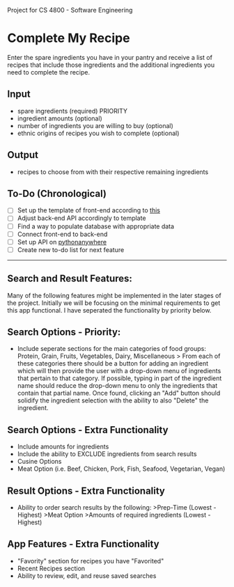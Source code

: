 Project for CS 4800 - Software Engineering

# Complete My Recipe

Enter the spare ingredients you have in your pantry and receive a list of recipes that include those ingredients and the additional ingredients you need to complete the recipe.

## Input
- spare ingredients (required) PRIORITY
- ingredient amounts (optional)
- number of ingredients you are willing to buy (optional)
- ethnic origins of recipes you wish to complete (optional)

## Output
- recipes to choose from with their respective remaining ingredients

## To-Do (Chronological)

- [ ] Set up the template of front-end according to [this](notes/Rough%20Layout.png)
- [ ] Adjust back-end API accordingly to template
- [ ] Find a way to populate database with appropriate data
- [ ] Connect front-end to back-end
- [ ] Set up API on [pythonanywhere](https://www.pythonanywhere.com/)
- [ ] Create new to-do list for next feature

----------------------------------------------------------------------------------------------------------------------------------------

## Search and Result Features: 
Many of the following features might be implemented in the later stages of the project. Initially we will be focusing on the minimal requirements to get this app functional. I have seperated the functionality by priority below.

## Search Options - Priority:
- Include seperate sections for the main categories of food groups: Protein, Grain, Fruits, Vegetables, Dairy, Miscellaneous
      > From each of these categories there should be a button for adding an ingredient which will then provide the user with a drop-down         menu of ingredients that pertain to that category. If possible, typing in part of the ingredient name should reduce the drop-down         menu to only the ingredients that contain that partial name. Once found, clicking an "Add" button should solidify the ingredient           selection with the ability to also "Delete" the ingredient.
      
## Search Options - Extra Functionality
- Include amounts for ingredients
- Include the ability to EXCLUDE ingredients from search results
- Cusine Options
- Meat Option (i.e. Beef, Chicken, Pork, Fish, Seafood, Vegetarian, Vegan)

## Result Options - Extra Functionality
- Ability to order search results by the following:
      >Prep-Time (Lowest - Highest)
      >Meat Option
      >Amounts of required ingredients (Lowest - Highest)
      
## App Features - Extra Functionality
- "Favority" section for recipes you have "Favorited"
- Recent Recipes section
- Ability to review, edit, and reuse saved searches
